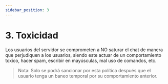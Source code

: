 ```yaml
---
sidebar_position: 3
---
```


# 3. Toxicidad

Los usuarios del servidor se comprometen a NO saturar el chat de manera que perjudiquen a los usuarios, siendo este actuar de un comportamiento toxico, hacer spam, escribir en mayúsculas, mal uso de comandos, etc. 

> Nota: Solo se podrá sancionar por esta política después que el usuario tenga un baneo temporal por su comportamiento anterior.
